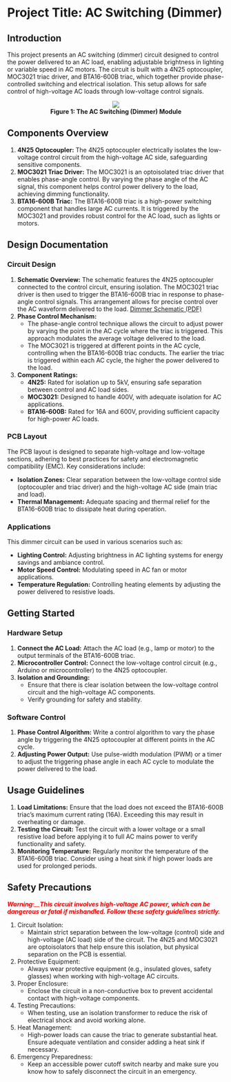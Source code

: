 # Project Title: **AC Switching (Dimmer)**

##  Introduction

This project presents an AC switching (dimmer) circuit designed to control the power delivered to an AC load, enabling adjustable brightness in lighting or variable speed in AC motors. The circuit is built with a 4N25 optocoupler, MOC3021 triac driver, and BTA16-600B triac, which together provide phase-controlled switching and electrical isolation. This setup allows for safe control of high-voltage AC loads through low-voltage control signals.

<p align="center">
    <img src="https://github.com/thynavy/AC_Switching_Dimmer/blob/main/Dimmer.png" />
    <br />
    <strong>Figure 1: The AC Switching (Dimmer) Module</strong>
</p>

##  Components Overview

1. **4N25 Optocoupler:** The 4N25 optocoupler electrically isolates the low-voltage control circuit from the high-voltage AC side, safeguarding sensitive components.
2. **MOC3021 Triac Driver:** The MOC3021 is an optoisolated triac driver that enables phase-angle control. By varying the phase angle of the AC signal, this component helps control power delivery to the load, achieving dimming functionality.
3. **BTA16-600B Triac:** The BTA16-600B triac is a high-power switching component that handles large AC currents. It is triggered by the MOC3021 and provides robust control for the AC load, such as lights or motors.

##  Design Documentation

###  Circuit Design

1. **Schematic Overview:** The schematic features the 4N25 optocoupler connected to the control circuit, ensuring isolation. The MOC3021 triac driver is then used to trigger the BTA16-600B triac in response to phase-angle control signals. This arrangement allows for precise control over the AC waveform delivered to the load.
  [Dimmer Schematic (PDF)](https://github.com/thynavy/AC_Switching_Dimmer/blob/main/Schematic.pdf)
3. **Phase Control Mechanism:**
   - The phase-angle control technique allows the circuit to adjust power by varying the point in the AC cycle where the triac is triggered. This approach modulates the average voltage delivered to the load.
   - The MOC3021 is triggered at different points in the AC cycle, controlling when the BTA16-600B triac conducts. The earlier the triac is triggered within each AC cycle, the higher the power delivered to the load.   
4. **Component Ratings:**   
   -  **4N25:** Rated for isolation up to 5kV, ensuring safe separation between control and AC load sides.
   - **MOC3021:** Designed to handle 400V, with adequate isolation for AC applications.
   - **BTA16-600B:** Rated for 16A and 600V, providing sufficient capacity for high-power AC loads.

###  PCB Layout

The PCB layout is designed to separate high-voltage and low-voltage sections, adhering to best practices for safety and electromagnetic compatibility (EMC). Key considerations include:
- **Isolation Zones:** Clear separation between the low-voltage control side (optocoupler and triac driver) and the high-voltage AC side (main triac and load).
- **Thermal Management:** Adequate spacing and thermal relief for the BTA16-600B triac to dissipate heat during operation.

###  Applications

This dimmer circuit can be used in various scenarios such as:
- **Lighting Control:** Adjusting brightness in AC lighting systems for energy savings and ambiance control.
- **Motor Speed Control:** Modulating speed in AC fan or motor applications.
- **Temperature Regulation:** Controlling heating elements by adjusting the power delivered to resistive loads.

##  Getting Started

###  Hardware Setup

1. **Connect the AC Load:** Attach the AC load (e.g., lamp or motor) to the output terminals of the BTA16-600B triac.
2. **Microcontroller Control:** Connect the low-voltage control circuit (e.g., Arduino or microcontroller) to the 4N25 optocoupler.
3. **Isolation and Grounding:**
   - Ensure that there is clear isolation between the low-voltage control circuit and the high-voltage AC components.
   - Verify grounding for safety and stability.

###  Software Control

1. **Phase Control Algorithm:** Write a control algorithm to vary the phase angle by triggering the 4N25 optocoupler at different points in the AC cycle.
2. **Adjusting Power Output:** Use pulse-width modulation (PWM) or a timer to adjust the triggering phase angle in each AC cycle to modulate the power delivered to the load.

##  Usage Guidelines

1. **Load Limitations:** Ensure that the load does not exceed the BTA16-600B triac’s maximum current rating (16A). Exceeding this may result in overheating or damage.
2. **Testing the Circuit:** Test the circuit with a lower voltage or a small resistive load before applying it to full AC mains power to verify functionality and safety.
3. **Monitoring Temperature:** Regularly monitor the temperature of the BTA16-600B triac. Consider using a heat sink if high power loads are used for prolonged periods.

## Safety Precautions

<span style="color:red"> _**Warning**:__**This circuit involves high-voltage AC power, which can be dangerous or fatal if mishandled. Follow these safety guidelines strictly.**_ </span>

1. Circuit Isolation:
   - Maintain strict separation between the low-voltage (control) side and high-voltage (AC load) side of the circuit. The 4N25 and MOC3021 are optoisolators that help ensure this isolation, but physical separation on the PCB is essential.
2. Protective Equipment:
   - Always wear protective equipment (e.g., insulated gloves, safety glasses) when working with high-voltage AC circuits.
3. Proper Enclosure:
   - Enclose the circuit in a non-conductive box to prevent accidental contact with high-voltage components.
4. Testing Precautions:
   - When testing, use an isolation transformer to reduce the risk of electrical shock and avoid working alone.
5. Heat Management:
   - High-power loads can cause the triac to generate substantial heat. Ensure adequate ventilation and consider adding a heat sink if necessary.
6. Emergency Preparedness:
   - Keep an accessible power cutoff switch nearby and make sure you know how to safely disconnect the circuit in an emergency.




